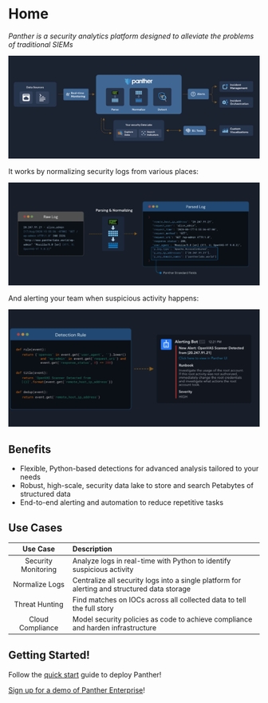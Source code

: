 # Home

_Panther is a security analytics platform designed to alleviate the problems of traditional SIEMs_

![Architecture](.gitbook/assets/e2e-diagram.png)

It works by normalizing security logs from various places:

![Normalization](.gitbook/assets/parsing.png)

And alerting your team when suspicious activity happens:

![Detection](.gitbook/assets/detection.png)

## Benefits

* Flexible, Python-based detections for advanced analysis tailored to your needs
* Robust, high-scale, security data lake to store and search Petabytes of structured data
* End-to-end alerting and automation to reduce repetitive tasks

## Use Cases

| Use Case | Description |
| :---: | :--- |
| Security Monitoring | Analyze logs in real-time with Python to identify suspicious activity |
| Normalize Logs | Centralize all security logs into a single platform for alerting and structured data storage |
| Threat Hunting | Find matches on IOCs across all collected data to tell the full story |
| Cloud Compliance | Model security policies as code to achieve compliance and harden infrastructure |

## Getting Started!

Follow the [quick start](quick-start.md) guide to deploy Panther!

[Sign up for a demo of Panther Enterprise](https://runpanther.io/request-a-demo/)!

